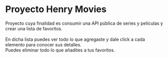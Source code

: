 <h1>Proyecto Henry Movies</h1>
Proyecto cuya finalidad es consumir una API pública de series y películas
y crear una lista de favoritos.<br /><br />
En dicha lista puedes ver todo lo que agregaste y dale click a cada elemento para conocer sus detalles.<br />
Puedes eliminar todo lo que añadites a tus favoritos.

